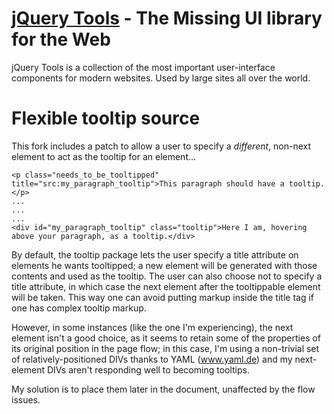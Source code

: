 [jQuery Tools](http://flowplayer.org/tools/) - The Missing UI library for the Web
================================

jQuery Tools is a collection of the most important user-interface components for modern websites. Used by large sites all over the world.

Flexible tooltip source
=======================
This fork includes a patch to allow a user to specify a *different*, non-next element to act as the tooltip for an element...

    <p class="needs_to_be_tooltipped" title="src:my_paragraph_tooltip">This paragraph should have a tooltip.</p>
    ...
    ...
    ...
    <div id="my_paragraph_tooltip" class="tooltip">Here I am, hovering above your paragraph, as a tooltip.</div>

By default, the tooltip package lets the user specify a title attribute on elements he wants tooltipped; a new element will be generated with those contents and used as the tooltip. The user can also choose not to specify a title attribute, in which case the next element after the tooltippable element will be taken. This way one can avoid putting markup inside the title tag if one has complex tooltip markup.

However, in some instances (like the one I'm experiencing), the next element isn't a good choice, as it seems to retain some of the properties of its original position in the page flow; in this case, I'm using a non-trivial set of relatively-positioned DIVs thanks to YAML (www.yaml.de) and my next-element DIVs aren't responding well to becoming tooltips. 

My solution is to place them later in the document, unaffected by the flow issues.

